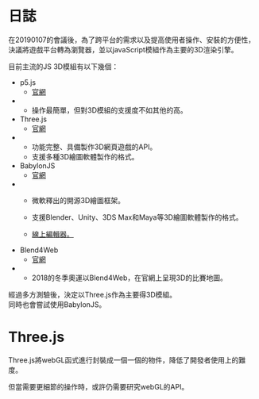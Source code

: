 # 日誌

在20190107的會議後，為了跨平台的需求以及提高使用者操作、安裝的方便性，決議將遊戲平台轉為瀏覽器，並以javaScript模組作為主要的3D渲染引擎。

目前主流的JS 3D模組有以下幾個：

* p5.js
  * [官網](https://p5js.org/)
* * 操作最簡單，但對3D模組的支援度不如其他的高。
* Three.js
  * [官網](https://threejs.org/)
* * 功能完整、具備製作3D網頁遊戲的API。
  * 支援多種3D繪圖軟體製作的格式。
* BabylonJS
  * [官網](https://www.babylonjs.com/)
* * 微軟釋出的開源3D繪圖框架。

  * 支援Blender、Unity、3DS Max和Maya等3D繪圖軟體製作的格式。
  * [線上編輯器。](http://editor.babylonjs.com/)
* Blend4Web
  * [官網](https://www.blend4web.com/en/)
* * 2018的冬季奧運以Blend4Web，在官網上呈現3D的比賽地圖。

經過多方測驗後，決定以Three.js作為主要得3D模組。  
同時也會嘗試使用BabylonJS。

# Three.js

Three.js將webGL函式進行封裝成一個一個的物件，降低了開發者使用上的難度。

但當需要更細節的操作時，或許仍需要研究webGL的API。

